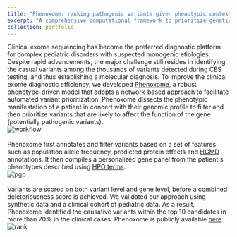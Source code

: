 ```yaml
---
title: "Phenoxome: ranking pathogenic variants given phenotypic context"
excerpt: "A comprehensive computational framework to prioritize genetic variants based upon the likelihood of the variant being pathogenic given the phenotype of the patient. <br/><img src='/images/phenoxome_workflow.png'>"
collection: portfolio
---
```


Clinical exome sequencing has become the preferred diagnostic platform for complex pediatric disorders with suspected monogenic etiologies. Despite rapid advancements, the major challenge still resides in identifying the casual variants among the thousands of variants detected during CES testing, and thus establishing a molecular diagnosis. To improve the clinical exome diagnostic efficiency, we developed [Phenoxome](https://phenoxome.chop.edu/), a robust phenotype-driven model that adopts a network-based approach to facilitate automated variant prioritization. Phenoxome dissects the phenotypic manifestation of a patient in concert with their genomic profile to filter and then prioritize variants that are likely to affect the function of the gene (potentially pathogenic variants). 
<br/>
![workflow](https://chaozhongyinxiang.github.io/images/phenoxome_workflow.png)
<br/>
<br/>
Phenoxome first annotates and filter variants based on a set of features such as population allele frequency, predicted protein effects and [HGMD](https://www.ncbi.nlm.nih.gov/pmc/articles/PMC5429360/) annotations. It then compiles a personalized gene panel from the patient's phenotypes described using [HPO terms](https://hpo.jax.org/app/).
<br/>
![pgp](https://chaozhongyinxiang.github.io/images/pgp.png)
<br/>
<br/>
Variants are scored on both variant level and gene level, before a combined deleteriousness score is achieved. We validated our approach using synthetic data and a clinical cohort of pediatric data. As a result, Phenoxome identified the causative variants within the top 10 candidates in more than 70% in the clinical cases. Phenoxome is publicly available [here](https://phenoxome.chop.edu/).
<br/>
![rank](https://chaozhongyinxiang.github.io/images/phenoxome_rank.png)

